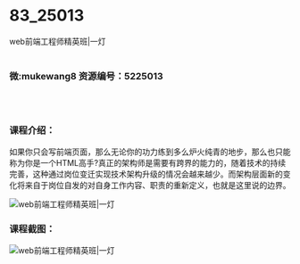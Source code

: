 # 83_25013
web前端工程师精英班|一灯
<br/></br>
<h3>微:mukewang8 资源编号：5225013</h3>
<br/></br>
<h3>课程介绍：</h3>
<p>如果你只会写前端页面，那么无论你的功力练到多么炉火纯青的地步，那么也只能称为你是一个HTML高手?真正的架构师是需要有跨界的能力的，随着技术的持续完善，这种通过岗位变迁实现技术架构升级的情况会越来越少。而架构层面新的变化将来自于岗位自发的对自身工作内容、职责的重新定义，也就是这里说的边界。</p>
<p><img src="https://www.ko996.com/wp-content/uploads/img/2022/06/1-124-300x186.png" alt="web前端工程师精英班|一灯"></p>
<div class="info-desc">
<h3>课程截图：</h3>
<p><img src="https://www.ko996.com/wp-content/uploads/img/2022/06/2-109.png" alt="web前端工程师精英班|一灯"></p>


			
</div>
